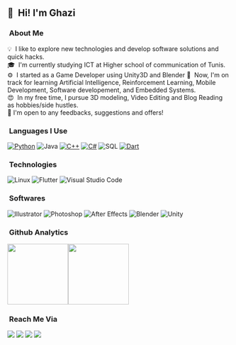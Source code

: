 ## 👋 &nbsp;Hi! I'm Ghazi

### &nbsp;About Me

💡  &nbsp;I like to explore new technologies and develop software solutions and quick hacks.\
🎓 &nbsp;I'm currently studying ICT at Higher school of communication of Tunis.\
⚙️ &nbsp;I started as a Game Developer using Unity3D and Blender
🌱 &nbsp;Now, I'm on track for learning Artificial Intelligence, Reinforcement Learning, Mobile Development, Software developement, and Embedded Systems.\
😍 &nbsp;In my free time, I pursue 3D modeling, Video Editing and Blog Reading as hobbies/side hustles.\
📄 I'm open to any feedbacks, suggestions and offers!

### &nbsp;Languages I Use

[![Python](https://img.shields.io/badge/-Python-000?&logo=python)](https://github.com/GhaziXX?tab=repositories&q=&type=&language=python)
![Java](https://img.shields.io/badge/-Java-000?&logo=Java)
[![C++](https://img.shields.io/badge/-C++-000?&logo=c%2b%2b)](https://github.com/GhaziXX?tab=repositories&q=&type=&language=c++)
[![C#](https://img.shields.io/badge/-Csharp-000?&logo=c-sharp)](https://github.com/GhaziXX?tab=repositories&q=&type=&language=c#)
![SQL](https://img.shields.io/badge/-SQL-000?&logo=MySQL)
[![Dart](https://img.shields.io/badge/-Dart-000?&logo=dart)](https://github.com/GhaziXX?tab=repositories&q=&type=&language=dart)

### &nbsp;Technologies

![Linux](https://img.shields.io/badge/-Linux-000?&logo=Linux&logoColor=FCC624)
![Flutter](https://img.shields.io/badge/-Flutter-000?&logo=Flutter)
![Visual Studio Code](https://img.shields.io/badge/-Visual%20Studio%20Code-000?style=flat&logo=visual-studio-code&logoColor=007ACC)

### &nbsp;Softwares
![Illustrator](https://img.shields.io/badge/-Illustrator-000?&logo=adobe-illustrator)
![Photoshop](https://img.shields.io/badge/-Photoshop-000?&logo=adobe-photoshop)
![After Effects](https://img.shields.io/badge/-After%20Effects-000?&logo=adobe-after-effects)
![Blender](https://img.shields.io/badge/-Blender-000?&logo=blender)
![Unity](https://img.shields.io/badge/-Unity-000?&logo=unity)

### &nbsp;Github Analytics

<a href="https://github.com/GhaziXX/"><img height="137px" src="https://github-readme-stats.vercel.app/api?username=GhaziXX&hide_title=true&hide_border=true&show_icons=true&include_all_commits=true&count_private=true&line_height=21&text_color=000&icon_color=000&bg_color=0,ea6161,ffc64d,fffc4d,52fa5a&theme=graywhite" /><!-- wi*quL3fcV --><img height="137px" src="https://github-readme-stats.vercel.app/api/top-langs/?username=GhaziXX&hide=html&hide_title=true&hide_border=true&layout=compact&langs_count=7&exclude_repo=comp426,Redventures-Movie-Quotes&text_color=000&icon_color=fff&bg_color=0,52fa5a,4dfcff,c64dff&theme=graywhite" /></a>

### &nbsp;Reach Me Via

<a href="mailto:gtounsi134@gmail.com"><img src="https://img.shields.io/badge/-gtounsi134@gmail.com-000?&logo=Gmail"/></a>
<a href="https://www.facebook.com/ghazixx"><img src="https://img.shields.io/badge/-@ghazixx-000?&logo=Facebook"/></a>
<a href="https://www.linkedin.com/in/ghazi-tounsi/"><img src="https://img.shields.io/badge/-Ghazi%20Tounsi-000?&logo=Linkedin"/></a>
<a href="@tGhazixx"><img src="https://img.shields.io/badge/-@tGhazixx-000?&logo=twitter"/></a>
